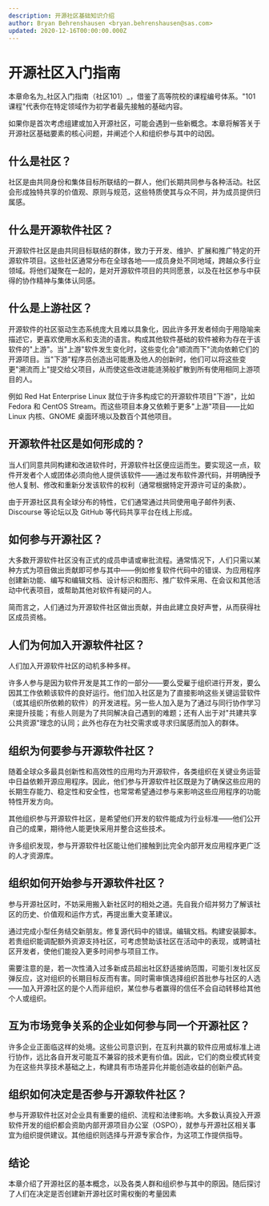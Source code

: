 ```yaml
---
description: 开源社区基础知识介绍
author: Bryan Behrenshausen <bryan.behrenshausen@sas.com>
updated: 2020-12-16T00:00:00.000Z
---
```


# 开源社区入门指南

本章命名为_社区入门指南（社区101）_，借鉴了高等院校的课程编号体系。"101 课程"代表你在特定领域作为初学者最先接触的基础内容。

如果你是首次考虑组建或加入开源社区，可能会遇到一些新概念。本章将解答关于开源社区基础要素的核心问题，并阐述个人和组织参与其中的动因。

## 什么是社区？

社区是由共同身份和集体目标所联结的一群人，他们长期共同参与各种活动。社区会形成独特共享的价值观、原则与规范，这些特质使其与众不同，并为成员提供归属感。

## 什么是开源软件社区？

开源软件社区是由共同目标联结的群体，致力于开发、维护、扩展和推广特定的开源软件项目。这些社区通常分布在全球各地——成员身处不同地域，跨越众多行业领域。将他们凝聚在一起的，是对开源软件项目的共同愿景，以及在社区参与中获得的协作精神与集体认同感。

## 什么是上游社区？

开源软件的社区驱动生态系统庞大且难以具象化，因此许多开发者倾向于用隐喻来描述它，更喜欢使用水系和支流的语言。构成其他软件基础的软件被称为存在于该软件的"上游"。当"上游"软件发生变化时，这些变化会"顺流而下"流向依赖它们的开源项目。当"下游"程序员创造出可能惠及他人的创新时，他们可以将这些变更"溯流而上"提交给父项目，从而使这些改进能涟漪般扩散到所有使用相同上游项目的人。

例如 Red Hat Enterprise Linux 就位于许多构成它的开源软件项目"下游"，比如 Fedora 和 CentOS Stream。而这些项目本身又依赖于更多"上游"项目——比如 Linux 内核、GNOME 桌面环境以及数百个其他项目。

## 开源软件社区是如何形成的？

当人们同意共同构建和改进软件时，开源软件社区便应运而生。要实现这一点，软件开发者个人或团体必须向他人提供该软件——通过发布软件源代码，并明确授予他人复制、修改和重新分发该软件的权利（通常根据特定开源许可证的条款）。

由于开源社区具有全球分布的特性，它们通常通过共同使用电子邮件列表、Discourse 等论坛以及 GitHub 等代码共享平台在线上形成。

## 如何参与开源社区？

大多数开源软件社区没有正式的成员申请或审批流程。通常情况下，人们只需以某种方式为项目做出贡献即可参与其中——例如修复软件代码中的错误、为应用程序创建新功能、编写和编辑文档、设计标识和图形、推广软件采用、在会议和其他活动中代表项目，或帮助其他对软件有疑问的人。

简而言之，人们通过为开源软件社区做出贡献，并由此建立良好声誉，从而获得社区成员资格。

## 人们为何加入开源软件社区？

人们加入开源软件社区的动机多种多样。

许多人参与是因为软件开发是其工作的一部分——要么受雇于组织进行开发，要么因其工作依赖该软件的良好运行。他们加入社区是为了直接影响这些关键运营软件（或其组织所依赖的软件）的开发进程。另一些人加入是为了通过与同行协作学习来提升技能；有些人则是为了共同解决自己遇到的难题；还有人出于对"共建共享公共资源"理念的认同；此外也存在为社交需求或寻求归属感而加入的群体。

## 组织为何要参与开源软件社区？

随着全球众多最具创新性和高效性的应用均为开源软件，各类组织在关键业务运营中日益依赖开源应用程序。因此，他们参与开源软件社区既是为了确保这些应用的长期生存能力、稳定性和安全性，也常常希望通过参与来影响这些应用程序的功能特性开发方向。

其他组织参与开源软件社区，是希望他们开发的软件能成为行业标准——他们公开自己的成果，期待他人能更快采用并整合这些技术。

许多组织发现，参与开源软件社区能让他们接触到比完全内部开发应用程序更广泛的人才资源库。

## 组织如何开始参与开源软件社区？

参与开源社区时，不妨采用搬入新社区时的相处之道。先自我介绍并努力了解该社区的历史、价值观和运作方式，再提出重大变革建议。

通过完成小型任务结交新朋友。修复源代码中的错误。编辑文档。构建安装脚本。若贵组织能调配额外资源支持社区，可考虑赞助该社区在活动中的表现，或聘请社区开发者，使他们能投入更多时间参与项目工作。

需要注意的是，若一次性涌入过多新成员超出社区舒适接纳范围，可能引发社区反弹反应，这对组织的长期目标反而有害。同时需审慎选择组织首批参与社区的人选——加入开源社区的是个人而非组织，某位参与者赢得的信任不会自动转移给其他个人或组织。

## 互为市场竞争关系的企业如何参与同一个开源社区？

许多企业正面临这样的处境。这些公司意识到，在互利共赢的软件应用或标准上进行协作，远比各自开发可能互不兼容的技术更有价值。因此，它们的商业模式转变为在这些共享技术基础之上，构建具有市场差异化并能创造收益的创新产品。

## 组织如何决定是否参与开源软件社区？

参与开源软件社区对企业具有重要的组织、流程和法律影响。大多数认真投入开源软件开发的组织都会资助内部开源项目办公室（OSPO），就参与开源社区相关事宜为组织提供建议。其他组织则选择与开源专家合作，为这项工作提供指导。

## 结论

本章介绍了开源社区的基本概念，以及各类人群和组织参与其中的原因。随后探讨了人们在决定是否创建新开源社区时需权衡的考量因素
